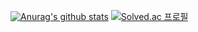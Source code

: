 [![Anurag's github stats](https://github-readme-stats.vercel.app/api?username=devyourk)](https://github.com/anuraghazra/github-readme-stats)
[![Solved.ac 프로필](http://mazassumnida.wtf/api/generate_badge?boj={handle})](https://solved.ac/{handle})
